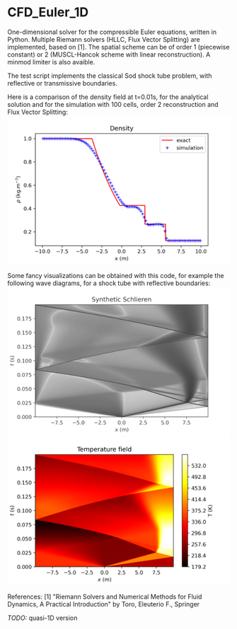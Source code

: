 # CFD_Euler_1D
One-dimensional solver for the compressible Euler equations, written in Python.
Multiple Riemann solvers (HLLC, Flux Vector Splitting) are implemented, based on [1]. The spatial scheme can be of order 1 (piecewise constant) or 2 (MUSCL-Hancok scheme with linear reconstruction). A minmod limiter is also avaible.

The test script implements the classical Sod shock tube problem, with reflective or transmissive boundaries.

Here is a comparison of the density field at t=0.01s, for the analytical solution and for the simulation with 100 cells, order 2 reconstruction and Flux Vector Splitting:
![comparison](https://raw.githubusercontent.com/laurent90git/CFD_Euler_1D/main/doc/comparison_density_FVS_r1l1_small.png)

Some fancy visualizations can be obtained with this code, for example the following wave diagrams, for a shock tube with reflective boundaries:
![schlieren](https://raw.githubusercontent.com/laurent90git/CFD_Euler_1D/main/doc/schlieren_mode2r1l1_bright_small.png)
![T_field](https://raw.githubusercontent.com/laurent90git/CFD_Euler_1D/main/doc/T_mode2r1l1_small.png)

References:
  [1] "Riemann Solvers and Numerical Methods for Fluid Dynamics, A Practical Introduction" by Toro, Eleuterio F., Springer
  
*TODO:* quasi-1D version

